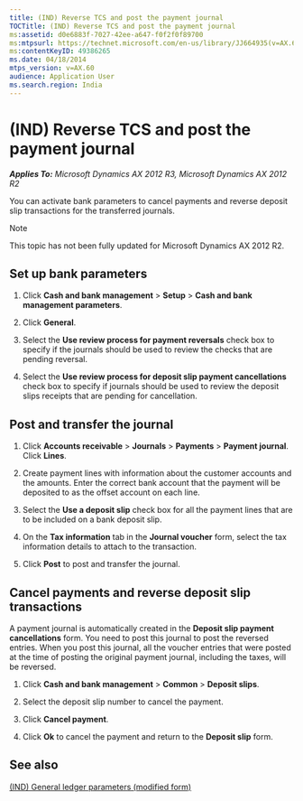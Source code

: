 ```yaml
---
title: (IND) Reverse TCS and post the payment journal
TOCTitle: (IND) Reverse TCS and post the payment journal
ms:assetid: d0e6883f-7027-42ee-a647-f0f2f0f89700
ms:mtpsurl: https://technet.microsoft.com/en-us/library/JJ664935(v=AX.60)
ms:contentKeyID: 49386265
ms.date: 04/18/2014
mtps_version: v=AX.60
audience: Application User
ms.search.region: India
---
```


# (IND) Reverse TCS and post the payment journal 


_**Applies To:** Microsoft Dynamics AX 2012 R3, Microsoft Dynamics AX 2012 R2_

You can activate bank parameters to cancel payments and reverse deposit slip transactions for the transferred journals.


> [!NOTE]
> <P>This topic has not been fully updated for Microsoft Dynamics AX 2012 R2.</P>



## Set up bank parameters

1.  Click **Cash and bank management** \> **Setup** \> **Cash and bank management parameters**.

2.  Click **General**.

3.  Select the **Use review process for payment reversals** check box to specify if the journals should be used to review the checks that are pending reversal.

4.  Select the **Use review process for deposit slip payment cancellations** check box to specify if journals should be used to review the deposit slips receipts that are pending for cancellation.

## Post and transfer the journal

1.  Click **Accounts receivable** \> **Journals** \> **Payments** \> **Payment journal**. Click **Lines**.

2.  Create payment lines with information about the customer accounts and the amounts. Enter the correct bank account that the payment will be deposited to as the offset account on each line.

3.  Select the **Use a deposit slip** check box for all the payment lines that are to be included on a bank deposit slip.

4.  On the **Tax information** tab in the **Journal voucher** form, select the tax information details to attach to the transaction.

5.  Click **Post** to post and transfer the journal.

## Cancel payments and reverse deposit slip transactions

A payment journal is automatically created in the **Deposit slip payment cancellations** form. You need to post this journal to post the reversed entries. When you post this journal, all the voucher entries that were posted at the time of posting the original payment journal, including the taxes, will be reversed.

1.  Click **Cash and bank management** \> **Common** \> **Deposit slips**.

2.  Select the deposit slip number to cancel the payment.

3.  Click **Cancel payment**.

4.  Click **Ok** to cancel the payment and return to the **Deposit slip** form.

## See also

[(IND) General ledger parameters (modified form)](https://technet.microsoft.com/en-us/library/jj677901\(v=ax.60\))

  


